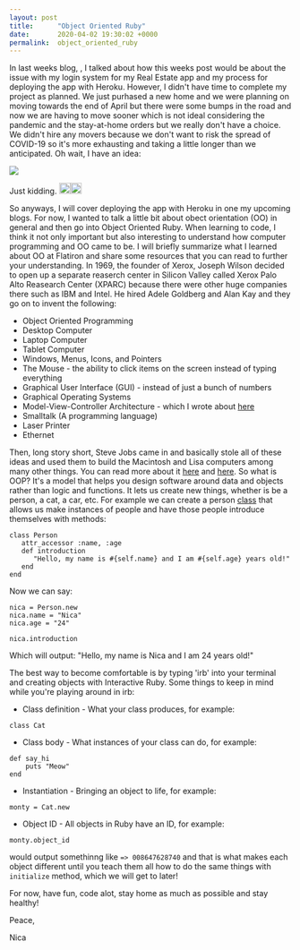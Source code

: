 ```yaml
---
layout: post
title:      "Object Oriented Ruby"
date:       2020-04-02 19:30:02 +0000
permalink:  object_oriented_ruby
---
```



In last weeks blog, [](https://nicaa0695.github.io/helpful_resources_after_flatiron_school), I talked about how this weeks post would be about the issue with my login system for my Real Estate app and my process for deploying the app with Heroku. However, I didn't have time to complete my project as planned. We just purhased a new home and we were planning on moving towards the end of April but there were some bumps in the road and now we are having to move sooner which is not ideal considering the pandemic and the stay-at-home orders but we really don't have a choice. We didn't hire any movers because we don't want to risk the spread of COVID-19 so it's more exhausting and taking a little longer than we anticipated. Oh wait, I have an idea: 

![](https://i.pinimg.com/736x/a3/4f/4f/a34f4fec31f3d074146a6bec6c1f89d5.jpg)

Just kidding. <img src="https://pic.sopili.net/pub/emoji/twitter/2/72x72/1f605.png" width=20 height=20><img src="https://pic.sopili.net/pub/emoji/twitter/2/72x72/1f61c.png" width=20 height=20>

So anyways, I will cover deploying the app with Heroku in one my upcoming blogs. For now, I wanted to talk a little bit about obect orientation (OO) in general and then go into Object Oriented Ruby. When learning to code, I think it not only important but also interesting to understand how computer programming and OO came to be. I will briefly summarize what I learned about OO at Flatiron and share some resources that you can read to further your understanding. In 1969, the founder of Xerox, Joseph Wilson decided to open up a separate reaserch center in Silicon Valley called Xerox Palo Alto Reasearch Center (XPARC) because there were other huge companies there such as IBM and Intel. He hired Adele Goldberg and Alan Kay and they go on to invent the following: 
* Object Oriented Programming 
* Desktop Computer 
* Laptop Computer
* Tablet Computer
* Windows, Menus, Icons, and Pointers
* The Mouse - the ability to click items on the screen instead of typing everything
* Graphical User Interface (GUI) - instead of just a bunch of numbers
* Graphical Operating Systems
* Model-View-Controller Architecture - which I wrote about [here](https://nicaa0695.github.io/the_mvc_structure_and_my_real_estate_app)
* Smalltalk (A programming language)
* Laser Printer
* Ethernet

[](https://i.imgflip.com/3v4ogg.jpg)

Then, long story short, Steve Jobs came in and basically stole all of these ideas and used them to build the Macintosh and Lisa computers among many other things. You can read more about it [here](https://zurb.com/blog/steve-jobs-and-xerox-the-truth-about-inno) and [here](https://web.stanford.edu/dept/SUL/sites/mac/parc.html). 
So what is OOP? It's a model that helps you design software around data and objects rather than logic and functions. It lets us create new things, whether is be a person, a cat, a car, etc. For example we can create a person [class](https://ruby-doc.org/core-2.5.3/Class.html) that allows us make instances of people and have those people introduce themselves with methods:

```
class Person
   attr_accessor :name, :age
   def introduction
      "Hello, my name is #{self.name} and I am #{self.age} years old!"
   end
end
```

Now we can say: 
```
nica = Person.new
nica.name = "Nica"
nica.age = "24"

nica.introduction
```
Which will output: "Hello, my name is Nica and I am 24 years old!"

The best way to become comfortable is by typing 'irb' into your terminal and creating objects with Interactive Ruby. 
Some things to keep in mind while you're playing around in irb: 
* Class definition - What your class produces, for example:
 ```
 class Cat
 ```
* Class body - What instances of your class can do, for example:
```
def say_hi 
    puts "Meow"
end 
```
* Instantiation - Bringing an object to life, for example: 
```
monty = Cat.new
```
* Object ID - All objects in Ruby have an ID, for example: 
```
monty.object_id
```
would output somethinng like `=> 008647628740` and that is what makes each object different until you teach them all how to do the same things with `initialize` method, which we will get to later! 

For now, have fun, code alot, stay home as much as possible and stay healthy! 

Peace, 

Nica







